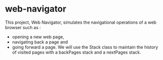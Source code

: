 # web-navigator
This project, Web Navigator, simulates the navigational operations of a web browser such as :

* opening a new web page,
* navigating back a page and
* going forward a page. We will use the Stack class to maintain the history of visited pages with a backPages stack and a nextPages stack.

